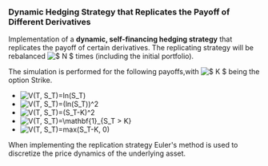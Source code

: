 ### Dynamic Hedging Strategy that Replicates the Payoff of Different Derivatives

Implementation of a **dynamic, self-financing hedging strategy** that replicates the payoff of certain derivatives. The replicating strategy will be rebalanced ![$ N $](https://render.githubusercontent.com/render/math?math=%24%20N%20%24) times (including the initial portfolio).

The simulation is performed for the following payoffs,with ![$ K $](https://render.githubusercontent.com/render/math?math=%24%20K%20%24) being the option Strike.
- ![$V(T, S_T)=ln(S_T)$](https://render.githubusercontent.com/render/math?math=%24V(T%2C%20S_T)%3Dln(S_T)%24)
- ![$V(T, S_T)=(ln(S_T))^2$](https://render.githubusercontent.com/render/math?math=%24V(T%2C%20S_T)%3D(ln(S_T))%5E2%24)
- ![$V(T, S_T)=(S_T-K)^2$](https://render.githubusercontent.com/render/math?math=%24V(T%2C%20S_T)%3D(S_T-K)%5E2%24)
- ![$V(T, S_T)=\mathbf{1}_{S_T > K}$](https://render.githubusercontent.com/render/math?math=%24V(T%2C%20S_T)%3D%5Cmathbf%7B1%7D_%7BS_T%20%3E%20K%7D%24)
- ![$V(T, S_T)=max(S_T-K, 0)$](https://render.githubusercontent.com/render/math?math=%24V(T%2C%20S_T)%3Dmax(S_T-K%2C%200)%24)

When implementing the replication strategy Euler's method is used to discretize the price dynamics of the underlying asset. 
